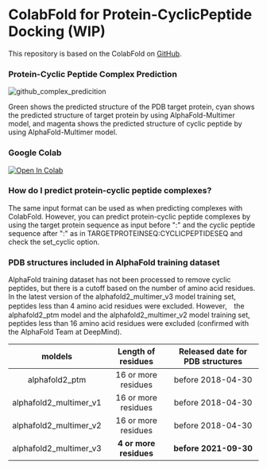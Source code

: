 # ColabFold for Protein-CyclicPeptide Docking (WIP)

This repository is based on the ColabFold on [GitHub](https://github.com/sokrypton/ColabFold/tree/main).

### Protein-Cyclic Peptide Complex Prediction

![github_complex_predicition](https://github.com/ohuelab/ColabFold-cycpep-dock/assets/7370243/51adbc75-b03c-4c0e-a1b4-b417a8ff0a43)

Green shows the predicted structure of the PDB target protein, cyan shows the predicted structure of target protein by using AlphaFold-Multimer model, and magenta shows the predicted structure of cyclic peptide by using AlphaFold-Multimer model.

### Google Colab

<a href="https://colab.research.google.com/github/ohuelab/ColabFold-cycpep-dock/blob/colab/AlphaFold2-cycpep-dock.ipynb" target="_parent"><img src="https://colab.research.google.com/assets/colab-badge.svg" alt="Open In Colab"/></a>

### How do I predict protein-cyclic peptide complexes?

The same input format can be used as when predicting complexes with ColabFold. However, you can predict protein-cyclic peptide complexes by using the target protein sequence as input before ":" and the cyclic peptide sequence after ":" as in TARGETPROTEINSEQ:CYCLICPEPTIDESEQ and check the set_cyclic option.

### PDB structures included in AlphaFold training dataset

AlphaFold training dataset has not been processed to remove cyclic peptides, but there is a cutoff based on the number of amino acid residues. In the latest version of the alphafold2_multimer_v3 model training set, peptides less than 4 amino acid residues were excluded. However,　the alphafold2_ptm model and the alphafold2_multimer_v2 model training set, peptides less than 16 amino acid residues were excluded (confirmed with the AlphaFold Team at DeepMind). 

| moldels | Length of residues | Released date for PDB structures |
| :--------: | :--------: | :--------: |
| alphafold2_ptm | 16 or more residues| before 2018-04-30 |
| alphafold2_multimer_v1 | 16 or more residues | before 2018-04-30 |
| alphafold2_multimer_v2 | 16 or more residues | before 2018-04-30 |
| alphafold2_multimer_v3 | **4 or more residues** | **before 2021-09-30** |
